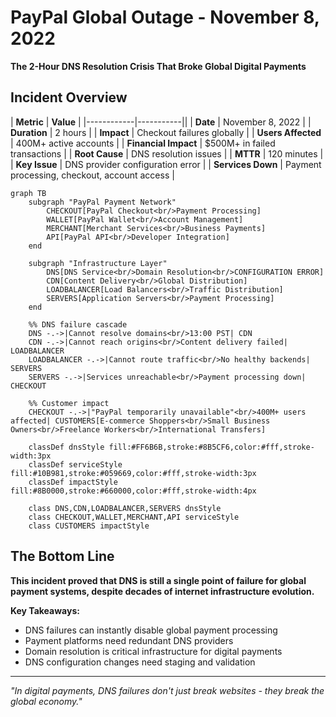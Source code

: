 # PayPal Global Outage - November 8, 2022

**The 2-Hour DNS Resolution Crisis That Broke Global Digital Payments**

## Incident Overview

| **Metric** | **Value** |
|------------|-----------||
| **Date** | November 8, 2022 |
| **Duration** | 2 hours |
| **Impact** | Checkout failures globally |
| **Users Affected** | 400M+ active accounts |
| **Financial Impact** | $500M+ in failed transactions |
| **Root Cause** | DNS resolution issues |
| **MTTR** | 120 minutes |
| **Key Issue** | DNS provider configuration error |
| **Services Down** | Payment processing, checkout, account access |

```mermaid
graph TB
    subgraph "PayPal Payment Network"
        CHECKOUT[PayPal Checkout<br/>Payment Processing]
        WALLET[PayPal Wallet<br/>Account Management]
        MERCHANT[Merchant Services<br/>Business Payments]
        API[PayPal API<br/>Developer Integration]
    end

    subgraph "Infrastructure Layer"
        DNS[DNS Service<br/>Domain Resolution<br/>CONFIGURATION ERROR]
        CDN[Content Delivery<br/>Global Distribution]
        LOADBALANCER[Load Balancers<br/>Traffic Distribution]
        SERVERS[Application Servers<br/>Payment Processing]
    end

    %% DNS failure cascade
    DNS -.->|Cannot resolve domains<br/>13:00 PST| CDN
    CDN -.->|Cannot reach origins<br/>Content delivery failed| LOADBALANCER
    LOADBALANCER -.->|Cannot route traffic<br/>No healthy backends| SERVERS
    SERVERS -.->|Services unreachable<br/>Payment processing down| CHECKOUT

    %% Customer impact
    CHECKOUT -.->|"PayPal temporarily unavailable"<br/>400M+ users affected| CUSTOMERS[E-commerce Shoppers<br/>Small Business Owners<br/>Freelance Workers<br/>International Transfers]

    classDef dnsStyle fill:#FF6B6B,stroke:#8B5CF6,color:#fff,stroke-width:3px
    classDef serviceStyle fill:#10B981,stroke:#059669,color:#fff,stroke-width:3px
    classDef impactStyle fill:#8B0000,stroke:#660000,color:#fff,stroke-width:4px

    class DNS,CDN,LOADBALANCER,SERVERS dnsStyle
    class CHECKOUT,WALLET,MERCHANT,API serviceStyle
    class CUSTOMERS impactStyle
```

## The Bottom Line

**This incident proved that DNS is still a single point of failure for global payment systems, despite decades of internet infrastructure evolution.**

**Key Takeaways:**
- DNS failures can instantly disable global payment processing
- Payment platforms need redundant DNS providers
- Domain resolution is critical infrastructure for digital payments
- DNS configuration changes need staging and validation

---

*"In digital payments, DNS failures don't just break websites - they break the global economy."*